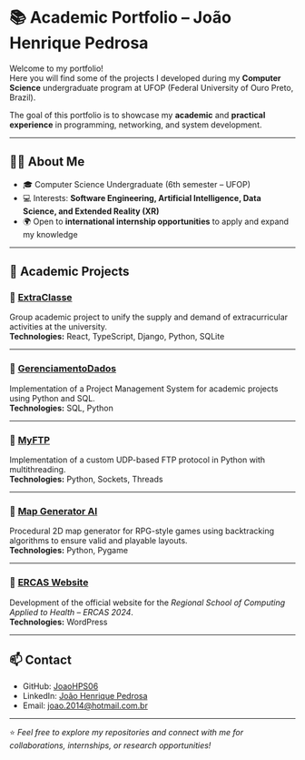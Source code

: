 # 📚 Academic Portfolio – João Henrique Pedrosa  

Welcome to my portfolio!  
Here you will find some of the projects I developed during my **Computer Science** undergraduate program at UFOP (Federal University of Ouro Preto, Brazil).  

The goal of this portfolio is to showcase my **academic** and **practical experience** in programming, networking, and system development.  

---

## 👨‍💻 About Me  
- 🎓 Computer Science Undergraduate (6th semester – UFOP)  
- 💻 Interests: **Software Engineering, Artificial Intelligence, Data Science, and Extended Reality (XR)**  
- 🌍 Open to **international internship opportunities** to apply and expand my knowledge  

---

## 📂 Academic Projects  

### 🔹 [ExtraClasse](./ExtraClasse)  
Group academic project to unify the supply and demand of extracurricular activities at the university.  
**Technologies:** React, TypeScript, Django, Python, SQLite  

---

### 🔹 [GerenciamentoDados](./GerenciamentoDados)  
Implementation of a Project Management System for academic projects using Python and SQL.  
**Technologies:** SQL, Python  

---

### 🔹 [MyFTP](./MyFTP)  
Implementation of a custom UDP-based FTP protocol in Python with multithreading.  
**Technologies:** Python, Sockets, Threads  

---

### 🔹 [Map Generator AI](./MapGeneratorIA)  
Procedural 2D map generator for RPG-style games using backtracking algorithms to ensure valid and playable layouts.  
**Technologies:** Python, Pygame  

---

### 🔹 [ERCAS Website](./SiteErcas)  
Development of the official website for the *Regional School of Computing Applied to Health – ERCAS 2024*.  
**Technologies:** WordPress  

---

## 📫 Contact  
- GitHub: [JoaoHPS06](https://github.com/JoaoHPS06)  
- LinkedIn: [João Henrique Pedrosa](https://www.linkedin.com/in/jo%C3%A3o-henrique-pedrosa-487263296/)  
- Email: joao.2014@hotmail.com.br  

---

⭐ *Feel free to explore my repositories and connect with me for collaborations, internships, or research opportunities!*  
